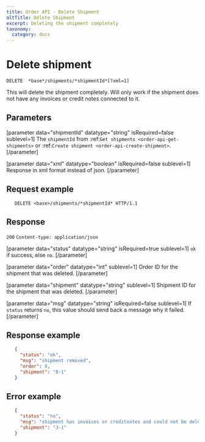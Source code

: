 ```yaml
---
title: Order API - Delete Shipment
altTitle: Delete Shipment
excerpt: Deleting the shipment completely
taxonomy:
  category: docs
---
```


# Delete shipment

```text
DELETE  *base*/shipments/*shipmentId*[?xml=1]
```

This will delete the shipment completely. Will only work if the shipment does not have any invoices or credit notes connected to it.

## Parameters

[parameter data="shipmentId" datatype="string" isRequired=false sublevel=1]
The ``shipmentId`` from :ref:`Get shipments <order-api-get-shipments>` or :ref:`Create shipment <order-api-create-shipment>`.
[/parameter]

[parameter data="xml" datatype="boolean" isRequired=false sublevel=1]
Response in xml format instead of json.
[/parameter]

## Request example

```http request
   DELETE <base>/shipments/*shipmentId* HTTP/1.1
```

## Response

`200` `Content-type: application/json`

[parameter data="status" datatype="string" isRequired=true sublevel=1]
``ok`` if success, else ``no``.
[/parameter]

[parameter data="order" datatype="int" sublevel=1]
Order ID for the shipment that was deleted.
[/parameter]

[parameter data="shipment" datatype="string" sublevel=1]
Shipment ID for the shipment that was deleted.
[/parameter]

[parameter data="msg" datatype="string" isRequired=false sublevel=1]
If ``status`` returns ``no``, this value should send back a message why it failed.
[/parameter]

## Response example

```json
   {
     "status": "ok",
     "msg": "shipment removed",
     "order": 8,
     "shipment": "8-1"
   }
```

## Error example

```json
   {
     "status": "no",
     "msg": "shipment has invoices or creditnotes and could not be deleted.",
     "shipment": "3-1"
   }
```
